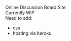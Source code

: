 Online Discussion Board Site <br>
Currently WIP <br>
Need to add: <br>
- css <br>
- hosting via heroku 